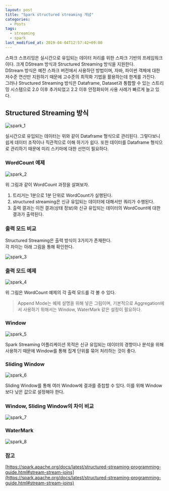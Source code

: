 ```yaml
---
layout: post
title: "Spark structured streaming 개념"
categories:
  - Posts
tags:
  - streaming
  - spark
last_modified_at: 2019-04-04T12:57:42+09:00
---
```




스파크 스프리밍은 실시간으로 유입되는 데이터 처리를 위한 스파크 기반의 프레임워크이다. 크게 DStream 방식과 Structured Streaming 방식을 지원한다.
<br>
DStream 방식은 예전 스파크 버전에서 사용하던 방법이며, 자바, 파이썬 객체에 대한 저수준 연산만 지원하기 때문에 고수준의 최적화 기법을 활용하는데 한계를 가진다.
<br>
그러나 Structured Streaming 방식은 Dataframe, Dataset과 통합할 수 있는 스트리밍 시스템으로 2.0 이후 추가되었고 2.2 이후 안정화되어 사용 사례가 빠르게 늘고 있다.

## Structured Streaming 방식
![spark_1](https://user-images.githubusercontent.com/22383120/55530314-9260ef00-56e0-11e9-936d-5b7b26053d1b.PNG)

실시간으로 유입되는 데이터는 위와 같이 Dataframe 형식으로 관리된다. 그렇다보니 쉽게 데이터 조작이나 직관적으로 이해 하기가 쉽다. 또한 데이터를 Dataframe 형식으로 관리하기 때문에 미리 스키마에 대한 선언이 필요하다. <br>

### WordCount 예제
![spark_2](https://user-images.githubusercontent.com/22383120/55530370-e23fb600-56e0-11e9-8dff-085446e7c188.PNG)

위 그림과 같이 WordCount 과정을 살펴보자. <br>

1. 트리거는 1분으로 1분 단위로 WordCount가 실행된다.
2. structured streaming은 신규 유입되는 데이터에 대해서만 쿼리가 수행된다.
3. 출력 결과는 이전 결과(상태 정보)와 신규 유입되는 데이터의 WordCount에 대한 결과가 출력된다.

### 출력 모드 비교
Structured Streaming은 출력 방식이 3가지가 존재한다.<br> 
각 차이는 아래 그림을 통해 확인한다.

![spark_3](https://user-images.githubusercontent.com/22383120/55530507-672acf80-56e1-11e9-8bf1-2ccb18e83688.PNG)

### 출력 모드 예제
![spark_4](https://user-images.githubusercontent.com/22383120/55530536-80338080-56e1-11e9-8d4b-c5be37a9dd46.PNG)

위 그림은 WordCount 예제의 각 출력 모드를 각 볼 수 있다.
> Append Mode는 예제 설명을 위해 넣은 그림이며, 기본적으로 Aggregation에서 사용하기 위해서는 Window, WaterMark 같은 설정이 필요하다.

### Window
![spark_5](https://user-images.githubusercontent.com/22383120/55530781-7eb68800-56e2-11e9-9cac-23722bf7bf84.PNG)

Spark Streaming 어플리케이션 목적은 신규 유입되는 데이터의 경향이나 분석을 위해 사용하기 때문에 Window를 통해 집계 단위를 묶어 처리하는 것이 좋다.

### Sliding Window
![spark_6](https://user-images.githubusercontent.com/22383120/55530782-7f4f1e80-56e2-11e9-968b-fb0e2294b45c.PNG)

Sliding Window를 통해 여러 Window에 결과를 중첩할 수 있다. 이를 위해 Window 보다 낮은 값으로 설정해야 한다.

### Window, Sliding Window의 차이 비교
![spark_7](https://user-images.githubusercontent.com/22383120/55530783-7f4f1e80-56e2-11e9-8846-229ba07904b9.PNG)

### WaterMark
![spark_8](https://user-images.githubusercontent.com/22383120/55530784-7f4f1e80-56e2-11e9-9612-ec32dc10ac6f.PNG)


### 참고
[https://spark.apache.org/docs/latest/structured-streaming-programming-guide.html#stream-stream-joins](https://spark.apache.org/docs/latest/structured-streaming-programming-guide.html#stream-stream-joins)
